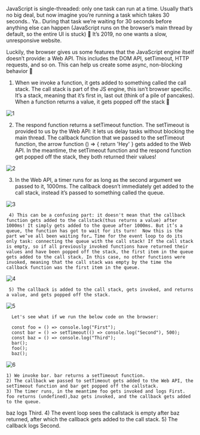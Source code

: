 JavaScript is single-threaded: only one task can run at a time. Usually that’s no big deal, but now imagine you’re running a task which takes 30 seconds.. Ya.. During that task we’re waiting for 30 seconds before anything else can happen (JavaScript runs on the browser’s main thread by default, so the entire UI is stuck) 😬 It’s 2019, no one wants a slow, unresponsive website.

Luckily, the browser gives us some features that the JavaScript engine itself doesn’t provide: a Web API. This includes the DOM API, setTimeout, HTTP requests, and so on. This can help us create some async, non-blocking behavior 🚀

  1) When we invoke a function, it gets added to something called the call stack. The call stack is part of the JS engine, this isn’t browser specific. It’s a stack, meaning that it’s first in, last out (think of a pile of pancakes). When a function returns a value, it gets popped off the stack 👋

   ![1](https://user-images.githubusercontent.com/93249038/210689043-70692378-b7f5-4e50-94bb-18cbfcffd074.jpg)

  2) The respond function returns a setTimeout function. The setTimeout is provided to us by the Web API: it lets us delay tasks without blocking the main thread. The callback function that we passed to the setTimeout function, the arrow function () => { return 'Hey' } gets added to the Web API. In the meantime, the setTimeout function and the respond function get popped off the stack, they both returned their values!

   ![2](https://user-images.githubusercontent.com/93249038/210689153-cefb7d78-faf1-414c-867d-5b7940689d6e.jpg)   

  3) In the Web API, a timer runs for as long as the second argument we passed to it, 1000ms. The callback doesn’t immediately get added to the call stack, instead it’s passed to something called the queue.
       
       
![3](https://user-images.githubusercontent.com/93249038/210690292-b8aeb1d0-e132-49c8-9ef6-e7a32394b7b1.jpg)


     4) This can be a confusing part: it doesn't mean that the callback function gets added to the callstack(thus returns a value) after 1000ms! It simply gets added to the queue after 1000ms. But it’s a queue, the function has got to wait for its turn!  Now this is the part we’ve all been waiting for… Time for the event loop to do its only task: connecting the queue with the call stack! If the call stack is empty, so if all previously invoked functions have returned their values and have been popped off the stack, the first item in the queue gets added to the call stack. In this case, no other functions were invoked, meaning that the call stack was empty by the time the callback function was the first item in the queue.
  
   ![4](https://user-images.githubusercontent.com/93249038/210690431-9c3ecbb7-5a0b-4ddb-af1b-9b59d907917b.jpg)

     
     5) The callback is added to the call stack, gets invoked, and returns a value, and gets popped off the stack.
     
    
![5](https://user-images.githubusercontent.com/93249038/210690679-1641c905-1f46-4597-b868-1f8aed4db220.jpg)

      
      Let's see what if we run the below code on the browser:
      
      const foo = () => console.log("First");
      const bar = () => setTimeout(() => console.log("Second"), 500);
      const baz = () => console.log("Third");
      bar();
      foo();
      baz();
     
     
![6](https://user-images.githubusercontent.com/93249038/210690704-700a5ab8-1ea3-4189-867d-6f1caf8c45d6.jpg)

    
    1) We invoke bar. bar returns a setTimeout function.
    2) The callback we passed to setTimeout gets added to the Web API, the setTimeout function and bar get popped off the callstack.
    3) The timer runs, in the meantime foo gets invoked and logs First. foo returns (undefined),baz gets invoked, and the callback gets added to the queue.
baz logs Third. 
    4) The event loop sees the callstack is empty after baz returned, after which the callback gets added to the call stack.
    5) The callback logs Second.


